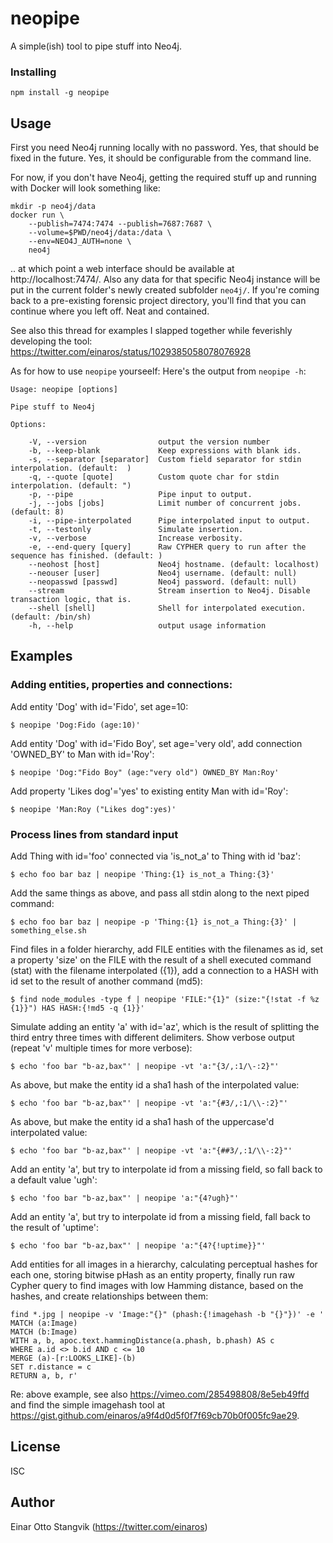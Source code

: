 # neopipe #

A simple(ish) tool to pipe stuff into Neo4j.

### Installing ###

`npm install -g neopipe`

## Usage ##

First you need Neo4j running locally with no password. Yes, that should be fixed in the future. Yes, it should be configurable from the command line.

For now, if you don't have Neo4j, getting the required stuff up and running with Docker will look something like:

```
mkdir -p neo4j/data
docker run \
    --publish=7474:7474 --publish=7687:7687 \
    --volume=$PWD/neo4j/data:/data \
    --env=NEO4J_AUTH=none \
    neo4j
```

.. at which point a web interface should be available at http://localhost:7474/. Also any data for that specific Neo4j instance will be put in the current folder's newly created subfolder `neo4j/`. If you're coming back to a pre-existing forensic project directory, you'll find that you can continue where you left off. Neat and contained.

See also this thread for examples I slapped together while feverishly developing the tool: https://twitter.com/einaros/status/1029385058078076928

As for how to use `neopipe` yourseelf: Here's the output from `neopipe -h`:

```
Usage: neopipe [options]

Pipe stuff to Neo4j

Options:

	-V, --version                output the version number
	-b, --keep-blank             Keep expressions with blank ids.
	-s, --separator [separator]  Custom field separator for stdin interpolation. (default:  )
	-q, --quote [quote]          Custom quote char for stdin interpolation. (default: ")
	-p, --pipe                   Pipe input to output.
	-j, --jobs [jobs]            Limit number of concurrent jobs. (default: 8)
	-i, --pipe-interpolated      Pipe interpolated input to output.
	-t, --testonly               Simulate insertion.
	-v, --verbose                Increase verbosity.
	-e, --end-query [query]      Raw CYPHER query to run after the sequence has finished. (default: )
	--neohost [host]             Neo4j hostname. (default: localhost)
	--neouser [user]             Neo4j username. (default: null)
	--neopasswd [passwd]         Neo4j password. (default: null)
	--stream                     Stream insertion to Neo4j. Disable transaction logic, that is.
	--shell [shell]              Shell for interpolated execution. (default: /bin/sh)
	-h, --help                   output usage information
```

## Examples ##

###	Adding entities, properties and connections:

Add entity 'Dog' with id='Fido', set age=10:

```
$ neopipe 'Dog:Fido (age:10)'
```

Add entity 'Dog' with id='Fido Boy', set age='very old', add connection 'OWNED_BY' to Man with id='Roy':

```
$ neopipe 'Dog:"Fido Boy" (age:"very old") OWNED_BY Man:Roy'
```

Add property 'Likes dog'='yes' to existing entity Man with id='Roy':

```
$ neopipe 'Man:Roy ("Likes dog":yes)'
```

### Process lines from standard input ###

Add Thing with id='foo' connected via 'is_not_a' to Thing with id 'baz':

```
$ echo foo bar baz | neopipe 'Thing:{1} is_not_a Thing:{3}'
```

Add the same things as above, and pass all stdin along to the next piped command:

```
$ echo foo bar baz | neopipe -p 'Thing:{1} is_not_a Thing:{3}' | something_else.sh
```

Find files in a folder hierarchy, add FILE entities with the filenames as id,
set a property 'size' on the FILE with the result of a shell executed command (stat) with
the filename interpolated ({1}), add a connection to a HASH with id set to the result of
another command (md5):

```
$ find node_modules -type f | neopipe 'FILE:"{1}" (size:"{!stat -f %z {1}}") HAS HASH:{!md5 -q {1}}'
```

Simulate adding an entity 'a' with id='az', which is the result of splitting the third entry
three times with different delimiters. Show verbose output (repeat 'v' multiple times for more verbose):

```
$ echo 'foo bar "b-az,bax"' | neopipe -vt 'a:"{3/,:1/\-:2}"'
```

As above, but make the entity id a sha1 hash of the interpolated value:

```
$ echo 'foo bar "b-az,bax"' | neopipe -vt 'a:"{#3/,:1/\\-:2}"'
```

As above, but make the entity id a sha1 hash of the uppercase'd interpolated value:

```
$ echo 'foo bar "b-az,bax"' | neopipe -vt 'a:"{##3/,:1/\\-:2}"'
```

Add an entity 'a', but try to interpolate id from a missing field, so fall back to a default value 'ugh':

```
$ echo 'foo bar "b-az,bax"' | neopipe 'a:"{4?ugh}"'
```

Add an entity 'a', but try to interpolate id from a missing field, fall back to the result of 'uptime':

```
$ echo 'foo bar "b-az,bax"' | neopipe 'a:"{4?{!uptime}}"'
```

Add entities for all images in a hierarchy, calculating perceptual hashes for each one, storing
bitwise pHash as an entity property, finally run raw Cypher query to find images with low
Hamming distance, based on the hashes, and create relationships between them:

```
find *.jpg | neopipe -v 'Image:"{}" (phash:{!imagehash -b "{}"})' -e '
MATCH (a:Image)
MATCH (b:Image)
WITH a, b, apoc.text.hammingDistance(a.phash, b.phash) AS c
WHERE a.id <> b.id AND c <= 10
MERGE (a)-[r:LOOKS_LIKE]-(b)
SET r.distance = c
RETURN a, b, r'
```
Re: above example, see also https://vimeo.com/285498808/8e5eb49ffd and find the simple imagehash tool at 
https://gist.github.com/einaros/a9f4d0d5f0f7f69cb70b0f005fc9ae29.

## License ##

ISC

## Author ##

Einar Otto Stangvik (https://twitter.com/einaros)
